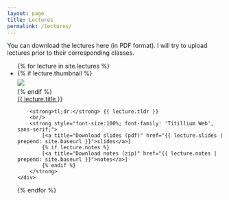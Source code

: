 ```yaml
---
layout: page
title: Lectures
permalink: /lectures/
---
```


You can download the lectures here (in PDF format). I will try to upload lectures prior to their corresponding classes.


<ul id="archive">
{% for lecture in site.lectures %}
<li class="archiveposturl" style="background: transparent">
<div class="lecture-container">
    {% if lecture.thumbnail %}
    <div class="thumbnail">
      <div class="center-cropped" style="margin-top:5px;margin-bottom:5px;background-image: url('{{ lecture.thumbnail | prepend: site.baseurl }}');">
        <img src="{{ lecture.thumbnail | prepend: site.baseurl }}"/>
      </div>
    </div>
    {% endif %}
    <div class="content">
        <span><a href="{{ lecture.slides | prepend: site.baseurl }}">{{ lecture.title }}</a></span><br>

        <strong>tl;dr:</strong> {{ lecture.tldr }}
        <br/>
        <strong style="font-size:100%; font-family: 'Titillium Web', sans-serif;">
            [<a title="Download slides (pdf)" href="{{ lecture.slides | prepend: site.baseurl }}">slides</a>]
            {% if lecture.notes %}
            [<a title="Download notes (zip)" href="{{ lecture.notes | prepend: site.baseurl }}">notes</a>]
            {% endif %}
        </strong>
    </div>
</div>
</li>
{% endfor %}
</ul>